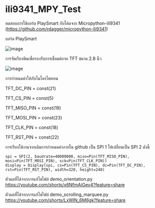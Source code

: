 # ili9341_MPY_Test
ทดสอบการใช้บอร์ด PlaySmart กับโค้ดจาก Micropython-ili9341 (https://github.com/rdagger/micropython-ili9341) 

บอร์ด PlaySmart 

![image](https://github.com/ckboa/ili9341_MPY_Test/assets/48851053/27e30f80-3ae6-426c-a8bc-37447fff1245)

การจัดเรียงพินเพื่อรองรับการเชื่อมต่อจอ TFT ขนาด 2.8 นิ้ว 

![image](https://github.com/ckboa/ili9341_MPY_Test/assets/48851053/9ed19ad9-c026-4acf-942c-9e4fbcc6f019)


การกำหนดค่าให้กับไมโครไพทอน 

TFT_DC_PIN = const(21)

TFT_CS_PIN = const(5)

TFT_MISO_PIN = const(19)

TFT_MOSI_PIN = const(23)

TFT_CLK_PIN = const(18)

TFT_RST_PIN = const(22)

การเรียกใช้งานจากเดิมการกำหนดค่าภายใน github เป็น SPI 1 ให้เปลี่ยนเป็น SPI 2 ดังนี้ 

    spi = SPI(2, baudrate=40000000, miso=Pin(TFT_MISO_PIN), mosi=Pin(TFT_MOSI_PIN), sck=Pin(TFT_CLK_PIN))
    display = Display(spi, cs=Pin(TFT_CS_PIN), dc=Pin(TFT_DC_PIN), rst=Pin(TFT_RST_PIN), width=320, height=240)


ตัวผลที่ได้จากการแก้ไขไฟล์ demo_orientation.py 
https://youtube.com/shorts/x6NfmAiGev4?feature=share

ตัวผลที่ได้จากการแก้ไขไฟล์ demo_scrolling_marquee.py
https://youtube.com/shorts/LxWlN_6M6gk?feature=share


